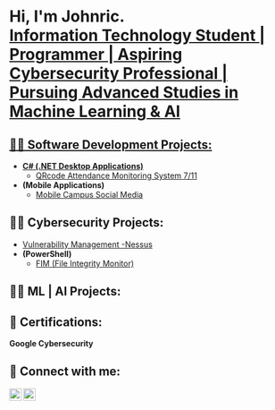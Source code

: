 <h1>Hi, I'm Johnric. <br/><a href="https://www.linkedin.com/in/johnric-batas-a66714253/">Information Technology Student | Programmer | Aspiring Cybersecurity Professional | Pursuing Advanced Studies in Machine Learning & AI </h1>

<h2>👨‍💻 Software Development Projects:</h2>


- <b>C# (.NET Desktop Applications)</b>
  - [QRcode Attendance Monitoring System 7/11](https://github.com/johnricB/AttendanceMonitoringSystem/blob/main/README.md)
- <b> (Mobile Applications)</b>
  - [Mobile Campus Social Media](https://github.com/johnricB/MobileApp/blob/main/README.md)  

    
<h2>👨‍💻 Cybersecurity Projects:</h2>

 -  [Vulnerability Management -Nessus](https://github.com/johnricB/Vulnerability-Management-Nessus/blob/main/README.md)
 -  <b>(PowerShell)</b>
    - [FIM (File Integrity Monitor)](https://github.com/johnricB/FIM/blob/main/README.md)  

<h2>👨‍💻 ML | AI Projects:</h2>


 
<h2> 📃 Certifications:</h2>
         <b>Google Cybersecurity</b>


<h2> 🤳 Connect with me:</h2>


[<img align="left" alt="Johnric | LinkedIn" width="22px" src="https://cdn.jsdelivr.net/npm/simple-icons@v3/icons/linkedin.svg" />][linkedin]
[<img align="left" alt="Johnric | Instagram" width="22px" src="https://cdn.jsdelivr.net/npm/simple-icons@v3/icons/instagram.svg" />][instagram]


[instagram]: https://www.instagram.com/johnric.b14/
[linkedin]:https://www.linkedin.com/in/johnric-batas-a66714253/




